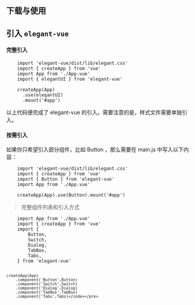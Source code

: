 ## 下载与使用
## 引入 <code>elegant-vue</code>
#### 完整引入
```
    import 'elegant-vue/dist/lib/elegant.css'
    import { createApp } from 'vue'
    import App from './App.vue'
    import { elegantUI } from 'elegant-vue'

    createApp(App)
      .use(elegantUI)
      .mount('#app')
```

以上代码便完成了 elegant-vue 的引入。需要注意的是，样式文件需要单独引入。

#### 按需引入

如果你只希望引入部分组件，比如 Button ，那么需要在 main.js 中写入以下内容：

```
    import 'elegant-vue/dist/lib/elegant.css'
    import { createApp } from 'vue'
    import { Button } from 'elegant-vue'
    import App from './App.vue'

    createApp(App).use(Button).mount('#app')
```
<blockquote>
<p>完整组件列表和引入方式</p>
</blockquote>
<pre><code>    import App from './App.vue'
    import { createApp } from 'vue'
    import {
        Button,
        Switch,
        Dialog,
        TabBox,
        Tabs,
    } from 'elegant-vue'

    createApp(App)
        .component('Button',Button)
        .component('Switch',Switch)
        .component('Dialog',Dialog)
        .component('TabBox',TabBox)
        .component('Tabs',Tabs)</code></pre>
</article>